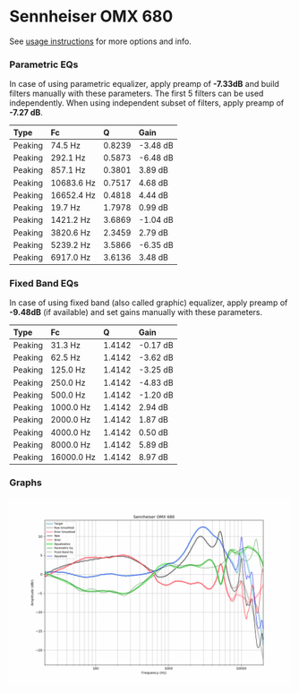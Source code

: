 # Sennheiser OMX 680
See [usage instructions](https://github.com/jaakkopasanen/AutoEq#usage) for more options and info.

### Parametric EQs
In case of using parametric equalizer, apply preamp of **-7.33dB** and build filters manually
with these parameters. The first 5 filters can be used independently.
When using independent subset of filters, apply preamp of **-7.27 dB**.

| Type    | Fc         |      Q | Gain     |
|:--------|:-----------|:-------|:---------|
| Peaking | 74.5 Hz    | 0.8239 | -3.48 dB |
| Peaking | 292.1 Hz   | 0.5873 | -6.48 dB |
| Peaking | 857.1 Hz   | 0.3801 | 3.89 dB  |
| Peaking | 10683.6 Hz | 0.7517 | 4.68 dB  |
| Peaking | 16652.4 Hz | 0.4818 | 4.44 dB  |
| Peaking | 19.7 Hz    | 1.7978 | 0.99 dB  |
| Peaking | 1421.2 Hz  | 3.6869 | -1.04 dB |
| Peaking | 3820.6 Hz  | 2.3459 | 2.79 dB  |
| Peaking | 5239.2 Hz  | 3.5866 | -6.35 dB |
| Peaking | 6917.0 Hz  | 3.6136 | 3.48 dB  |

### Fixed Band EQs
In case of using fixed band (also called graphic) equalizer, apply preamp of **-9.48dB**
(if available) and set gains manually with these parameters.

| Type    | Fc         |      Q | Gain     |
|:--------|:-----------|:-------|:---------|
| Peaking | 31.3 Hz    | 1.4142 | -0.17 dB |
| Peaking | 62.5 Hz    | 1.4142 | -3.62 dB |
| Peaking | 125.0 Hz   | 1.4142 | -3.25 dB |
| Peaking | 250.0 Hz   | 1.4142 | -4.83 dB |
| Peaking | 500.0 Hz   | 1.4142 | -1.20 dB |
| Peaking | 1000.0 Hz  | 1.4142 | 2.94 dB  |
| Peaking | 2000.0 Hz  | 1.4142 | 1.87 dB  |
| Peaking | 4000.0 Hz  | 1.4142 | 0.50 dB  |
| Peaking | 8000.0 Hz  | 1.4142 | 5.89 dB  |
| Peaking | 16000.0 Hz | 1.4142 | 8.97 dB  |

### Graphs
![](./Sennheiser%20OMX%20680.png)